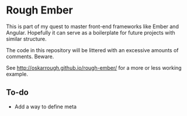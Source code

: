 # Rough Ember

This is part of my quest to master front-end frameworks like Ember and Angular. Hopefully it can serve as a boilerplate for future projects with similar structure.

The code in this repository will be littered with an excessive amounts of comments. Beware.

See http://oskarrough.github.io/rough-ember/ for a more or less working example.

## To-do

- Add a way to define meta <title> (See https://gist.github.com/machty/8413411)
- Find a proper restful server
- Find a way to render for SEO

## Structure

### Root level

- `/app` (our application)
- `/dist` (where our build system generates the working application from /app)
- `bower.json` (packages needed by our application)
- `.Gulpfile.js` (our build system)
- `package.json` (packages needed by our build system)
- `README.md` (this file)

### App level

- `bower_components` (components are installed here because our /.bowerrc says so)
- `images`
- `scripts`
- `styles`
- `templates`
- `index.html`

## Getting started

The app will run if you run it directly from /app/index.html - but it wont compile your templates nor compile your Sass etc. This is where a build system comes into play. Two popular systems are grunt and gulp. Here I went with gulp.

You need to install the gulp cli globally first:

`$ npm install -g gulp`

Then you need to install the dependencies this 'rough ember' has:

`$ npm install && bower install`

Now you can use the build system. Read through Gulpfile.js to see what's possible. If you write `$ gulp` it will start a server while watching and compiling your files as necessary.

If things don't look right, try `$ gulp compile` and refresh.

